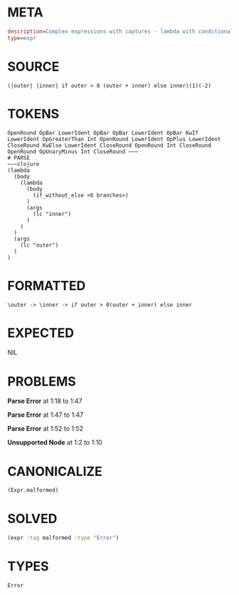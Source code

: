 # META
~~~ini
description=Complex expressions with captures - lambda with conditionals and captures
type=expr
~~~
# SOURCE
~~~roc
(|outer| |inner| if outer > 0 (outer + inner) else inner)(1)(-2)
~~~
# TOKENS
~~~text
OpenRound OpBar LowerIdent OpBar OpBar LowerIdent OpBar KwIf LowerIdent OpGreaterThan Int OpenRound LowerIdent OpPlus LowerIdent CloseRound KwElse LowerIdent CloseRound OpenRound Int CloseRound OpenRound OpUnaryMinus Int CloseRound ~~~
# PARSE
~~~clojure
(lambda
  (body
    (lambda
      (body
        (if_without_else <6 branches>)
      )
      (args
        (lc "inner")
      )
    )
  )
  (args
    (lc "outer")
  )
)
~~~
# FORMATTED
~~~roc
\outer -> \inner -> if outer > 0(outer + inner) else inner
~~~
# EXPECTED
NIL
# PROBLEMS
**Parse Error**
at 1:18 to 1:47

**Parse Error**
at 1:47 to 1:47

**Parse Error**
at 1:52 to 1:52

**Unsupported Node**
at 1:2 to 1:10

# CANONICALIZE
~~~clojure
(Expr.malformed)
~~~
# SOLVED
~~~clojure
(expr :tag malformed :type "Error")
~~~
# TYPES
~~~roc
Error
~~~
